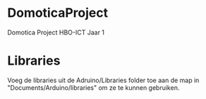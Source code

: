 # DomoticaProject
Domotica Project HBO-ICT Jaar 1 

# Libraries
Voeg de libraries uit de Adruino/Libraries folder toe aan de map in "Documents/Arduino/libraries" om ze te kunnen gebruiken.
